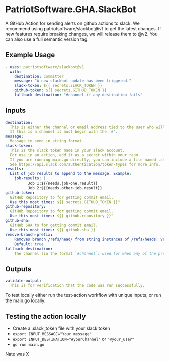 # PatriotSoftware.GHA.SlackBot

A GitHub Action for sending alerts on github actions to slack. We recommend using patriotsoftware/slackbot@v1 to get the latest changes. If new features require breaking changes, we will release them to @v2. You can also use a full semantic version tag.

## Example Usage

```yaml
- uses: patriotsoftware/slackbot@v1
  with:
    destination: committer
    message: "A new slackbot update has been triggered."
    slack-token: ${{ secrets.SLACK_TOKEN }}
    github-token: ${{ secrets.GITHUB_TOKEN }}
    fallback-destination: "#channel-if-any-destination-fails"
```

## Inputs

```yaml
destination:
  This is either the channel or email address tied to the user who will receive the direct message.
  If this is a channel it must begin with the '#'.
message:
  Message to send in string format.
slack-token:
  This is the slack token made in your slack account.
  For use in an action, add it as a secret within your repo.
  If you are running main.go directly, you can include a file named .slack_token and include the token there.
  See https://api.slack.com/authentication/token-types for more info.
results:
  List of job results to append to the message. Example:
    job-results: |
          Job 1:${{needs.job-one.result}}
          Job 2:${{needs.other-job.result}}
github-token:
  GitHub Repository to for getting commit email.
  Use this most times: ${{ secrets.GITHUB_TOKEN }}"
github-repository:
  GitHub Repository to for getting commit email.
  Use this most times: ${{ github.repository }}"
github-sha:
  GitHub SHA to for getting commit email.
  Use this most times: ${{ github.sha }}
remove-branch-prefix:
    Removes branch /refs/head/ from string instances of /refs/heads. Values: true/false. Allows use of ${{ github.ref }} to print without /refs/heads
    Default: true
fallback-destination:
    The channel (in the format `#channel`) used for when any of the previous destinations fail.
```

## Outputs

```yaml
validate-output:
  This is for verification that the code was run successfully.
```

To test locally either run the test-action workflow with unique inputs, or run the main.go locally.

## Testing the action locally

- Create a .slack_token file with your slack token
- `export INPUT_MESSAGE="Your message"`
- `export INPUT_DESTINATION="#yourChannel"` or `"@your_user"`
- `go run main.go`

Nate was X
